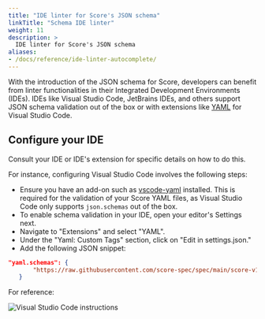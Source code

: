 ```yaml
---
title: "IDE linter for Score's JSON schema"
linkTitle: "Schema IDE linter"
weight: 11
description: >
  IDE linter for Score's JSON schema
aliases:
- /docs/reference/ide-linter-autocomplete/
---
```


With the introduction of the JSON schema for Score, developers can benefit from linter functionalities in their Integrated Development Environments (IDEs). IDEs like Visual Studio Code, JetBrains IDEs, and others support JSON schema validation out of the box or with extensions like [YAML](https://marketplace.visualstudio.com/items?itemName=redhat.vscode-yaml) for Visual Studio Code.

## Configure your IDE

Consult your IDE or IDE's extension for specific details on how to do this.

For instance, configuring Visual Studio Code involves the following steps:

- Ensure you have an add-on such as [vscode-yaml](https://github.com/redhat-developer/vscode-yaml) installed. This is required for the validation of your Score YAML files, as Visual Studio Code only supports `json.schemas` out of the box.
- To enable schema validation in your IDE, open your editor's Settings next.
- Navigate to "Extensions" and select "YAML".
- Under the "Yaml: Custom Tags" section, click on "Edit in settings.json."
- Add the following JSON snippet:

```json
"yaml.schemas": {
       "https://raw.githubusercontent.com/score-spec/spec/main/score-v1b1.json": "score.yaml"
   }
```

For reference:

![Visual Studio Code instructions](/images/vsc-score-schema-linting.png)
